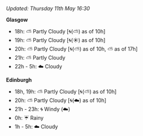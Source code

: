 *Updated: Thursday 11th May 16:30*

**Glasgow**

* 18h: :partly_sunny: Partly Cloudy [:cyclone:(:partly_sunny:) as of 10h]
* 19h: :partly_sunny: Partly Cloudy [:cyclone:(:sunny:) as of 10h]
* 20h: :partly_sunny: Partly Cloudy [:cyclone:(:partly_sunny:) as of 10h, :partly_sunny: as of 17h]
* 21h: :partly_sunny: Partly Cloudy
* 22h - 5h: :cloud: Cloudy

**Edinburgh**

* 18h, 19h: :partly_sunny: Partly Cloudy [:cyclone:(:partly_sunny:) as of 10h]
* 20h: :partly_sunny: Partly Cloudy [:cyclone:(:cloud:) as of 10h]
* 21h - 23h: :cyclone: Windy (:cloud:)
* 0h: :umbrella: Rainy
* 1h - 5h: :cloud: Cloudy
